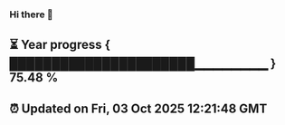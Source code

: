 ### Hi there 👋
⏳ Year progress { ██████████████████████▁▁▁▁▁▁▁▁ } 75.48 %
---
⏰ Updated on Fri, 03 Oct 2025 12:21:48 GMT
---
